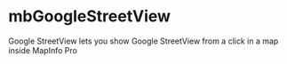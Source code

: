 # mbGoogleStreetView
 Google StreetView lets you show Google StreetView from a click in a map inside MapInfo Pro
